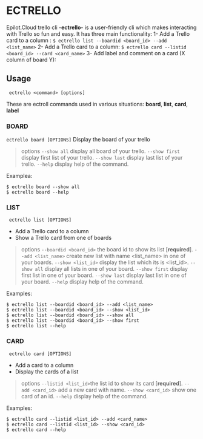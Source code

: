 # ECTRELLO
Epilot.Cloud trello cli  -**ectrello**-  is a user-friendly cli which makes interacting with Trello so fun and easy. It has three main functionality:
1- Add a Trello card to a column : `$ ectrello list --boardid <board_id> --add <list_name>`
2- Add a Trello card to a column: `$ ectrello card --listid <board_id> --card <card_name>`
3- Add label and comment on a card (X column of board Y):

## Usage
` ectrello <command> [options]`


These are ectroll commands used in various situations: **board**, **list**, **card**, **label**



### BOARD
`ectrello board [OPTIONS]`
 Display the board of your trello
 >options
`--show all`  display all board of your trello.
`--show first` display first list of your trello.
`--show last`  display last list of your trello.
`--help` display help of the command.

Examplea:
 ```
 $ ectrello board --show all
 $ ectrello board --help
 ```

### LIST

` ectrello list [OPTIONS]`
- Add a Trello card to a column
- Show a Trello card from one of boards

>options
> `--boardid <board_id>` 	the board id to show its list  [**required**].
>`--add <list_name>` 	create new list with name <list_name> in one of your boards.
>`--show <list_id>` 		display the list which its is <list_id>.
>`--show all` 					display all lists in one of your board.
>`--show first`  			display first list in one of your board.
>`--show last`			    display last list in one of your board.
>`--help` display help of the command.

Examples:

 ```
$ ectrello list --boardid <board_id> --add <list_name>
$ ectrello list --boardid <board_id> --show <list_id>
$ ectrello list --boardid <board_id> --show all
$ ectrello list --boardid <board_id> --show first
$ ectrello list --help
 ```



### CARD

` ectrello card [OPTIONS]`
- Add a card to a column
- Display the cards of a list

>options
> `--listid <list_id>`the list id to show its card  [**required**].
>`--add <card_id>` 	add a new card with name.
>`--show <card_id>` 	show one card of an id.
>`--help` display help of the command.

Examples:

 ```
$ ectrello card --listid <list_id> --add <card_name>
$ ectrello card --listid <list_id> --show <card_id>
$ ectrello card --help
 ```
